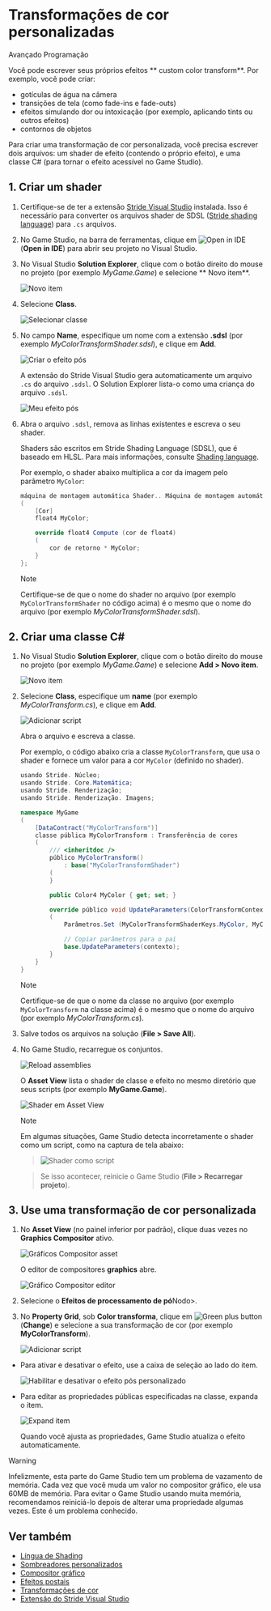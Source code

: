 # Transformações de cor personalizadas

<span class="badge text-bg-primary">Avançado</span>
<span class="badge text-bg-success">Programação</span>

Você pode escrever seus próprios efeitos ** custom color transform**. Por exemplo, você pode criar:

* gotículas de água na câmera
* transições de tela (como fade-ins e fade-outs)
* efeitos simulando dor ou intoxicação (por exemplo, aplicando tints ou outros efeitos)
* contornos de objetos

Para criar uma transformação de cor personalizada, você precisa escrever dois arquivos: um shader de efeito (contendo o próprio efeito), e uma classe C# (para tornar o efeito acessível no Game Studio).

## 1. Criar um shader

1. Certifique-se de ter a extensão [Stride Visual Studio](../../../get-started/visual-studio-extension.md) instalada. Isso é necessário para converter os arquivos shader de SDSL ([Stride shading language](../../effects-and-shaders/shading-language/index.md)) para `.cs` arquivos.

2. No Game Studio, na barra de ferramentas, clique em ![Open in IDE](../../../get-started/media/launch-your-game-ide-icon.png) (**Open in IDE**) para abrir seu projeto no Visual Studio.

3. No Visual Studio **Solution Explorer**, clique com o botão direito do mouse no projeto (por exemplo *MyGame.Game*) e selecione ** Novo item**.

   ![ Novo item](../../effects-and-shaders/media/new-item.png)

4. Selecione **Class**.

   ![Selecionar classe](../../effects-and-shaders/media/select-class.png)

5. No campo **Name**, especifique um nome com a extensão **.sdsl** (por exemplo *MyColorTransformShader.sdsl*), e clique em **Add**.

   ![Criar o efeito pós](media/create-post-effect.png)

   A extensão do Stride Visual Studio gera automaticamente um arquivo `.cs` do arquivo `.sdsl`. O Solution Explorer lista-o como uma criança do arquivo `.sdsl`.

   ![ Meu efeito pós ](media/my-post-effect.png)

6. Abra o arquivo `.sdsl`, remova as linhas existentes e escreva o seu shader.

   Shaders são escritos em Stride Shading Language (SDSL), que é baseado em HLSL. Para mais informações, consulte [Shading language](../../effects-and-shaders/shading-language/index.md).

   Por exemplo, o shader abaixo multiplica a cor da imagem pelo parâmetro `MyColor`:

   ```cs
   máquina de montagem automática Shader.. Máquina de montagem automática
   (
       [Cor]
       float4 MyColor;
   
       override float4 Compute (cor de float4)
       (
           cor de retorno * MyColor;
       }
   };
   ```
   > [!Note]
   > Certifique-se de que o nome do shader no arquivo (por exemplo `MyColorTransformShader` no código acima) é o mesmo que o nome do arquivo (por exemplo *MyColorTransformShader.sdsl*).

## 2. Criar uma classe C#

1. No Visual Studio **Solution Explorer**, clique com o botão direito do mouse no projeto (por exemplo *MyGame.Game*) e selecione **Add > Novo item**.

   ![ Novo item](../../effects-and-shaders/media/new-item.png)

2. Selecione **Class**, especifique um **name** (por exemplo *MyColorTransform.cs*), e clique em **Add**.

   ![ Adicionar script](media/add-script.png)

   Abra o arquivo e escreva a classe.

   Por exemplo, o código abaixo cria a classe `MyColorTransform`, que usa o shader e fornece um valor para a cor `MyColor` (definido no shader).

   ```cs
   usando Stride. Núcleo;
   usando Stride. Core.Matemática;
   usando Stride. Renderização;
   usando Stride. Renderização. Imagens;
   
   namespace MyGame
   (
       [DataContract("MyColorTransform")]
       classe pública MyColorTransform : Transferência de cores
       (
           /// <inheritdoc />
           público MyColorTransform() 
               : base("MyColorTransformShader")
           (
           }
   
           public Color4 MyColor { get; set; }
   
           override público void UpdateParameters(ColorTransformContext)
           (
               Parâmetros.Set (MyColorTransformShaderKeys.MyColor, MyColor);
   
               // Copiar parâmetros para o pai
               base.UpdateParameters(contexto);
           }
       }
   }
   ```
   > [!Note]
   > Certifique-se de que o nome da classe no arquivo (por exemplo `MyColorTransform` na classe acima) é o mesmo que o nome do arquivo (por exemplo *MyColorTransform.cs*).

3. Salve todos os arquivos na solução (**File > Save All**).

4. No Game Studio, recarregue os conjuntos.

   ![Reload assemblies](../../../particles/tutorials/media/reload-assemblies.png)

   O **Asset View** lista o shader de classe e efeito no mesmo diretório que seus scripts (por exemplo **MyGame.Game**).

   ![Shader em Asset View](media/post-effect-shader.png)

   > [!Note]
   > Em algumas situações, Game Studio detecta incorretamente o shader como um script, como na captura de tela abaixo:

   > ![Shader como script](media/broken-script-icon.png)

   > Se isso acontecer, reinicie o Game Studio (**File > Recarregar projeto**).

## 3. Use uma transformação de cor personalizada

1. No **Asset View** (no painel inferior por padrão), clique duas vezes no **Graphics Compositor** ativo.

   ![Gráficos Compositor asset](../../graphics-compositor/media/graphics-compositor-asset.png)

   O editor de compositores **graphics** abre.

   ![Gráfico Compositor editor](../../graphics-compositor/media/graphics-compositor-editor.png)

2. Selecione o **Efeitos de processamento de pó**Nodo>.

3. No **Property Grid**, sob **Color transforma**, clique em ![Green plus button](~/manual/game-studio/media/green-plus-icon.png) (**Change**) e selecione a sua transformação de cor (por exemplo **MyColorTransform**).

   ![ Adicionar script](media/add-script-in-properties.png)

* Para ativar e desativar o efeito, use a caixa de seleção ao lado do item.

   ![ Habilitar e desativar o efeito pós personalizado](media/enable-disable-custom-post-effect.png)

* Para editar as propriedades públicas especificadas na classe, expanda o item.

   ![Expand item](media/view-custom-post-fx-properties.png)

   Quando você ajusta as propriedades, Game Studio atualiza o efeito automaticamente.

> [!Warning]
> Infelizmente, esta parte do Game Studio tem um problema de vazamento de memória. Cada vez que você muda um valor no compositor gráfico, ele usa 60MB de memória. Para evitar o Game Studio usando muita memória, recomendamos reiniciá-lo depois de alterar uma propriedade algumas vezes. Este é um problema conhecido.

## Ver também

* [Língua de Shading](../../effects-and-shaders/shading-language/index.md)
* [Sombreadores personalizados](../../effects-and-shaders/custom-shaders.md)
* [Compositor gráfico](../../graphics-compositor/index.md)
* [Efeitos postais](../index.md)
* [Transformações de cor](index.md)
* [Extensão do Stride Visual Studio](../../../get-started/visual-studio-extension.md)